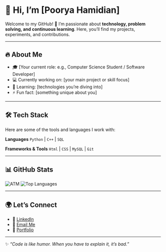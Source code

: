 # 👋 Hi, I’m \[Poorya Hamidian]

Welcome to my GitHub! 🚀
I’m passionate about **technology, problem solving, and continuous learning**. Here, you’ll find my projects, experiments, and contributions.

---

## 🔥 About Me

* 🎓 \[Your current role: e.g., Computer Science Student / Software Developer]
* 💻 Currently working on: \[your main project or skill focus]
* 📖 Learning: \[technologies you’re diving into]
* ⚡ Fun fact: \[something unique about you]

---

## 🛠️ Tech Stack

Here are some of the tools and languages I work with:

**Languages**
`Python` | `C++` | `SQL`

**Frameworks & Tools**
`Html` | `CSS` | `MySQL` | `Git`

---

## 📊 GitHub Stats

![ATM](https://github.com/poorya16/ATM)
![Top Languages](https://github-readme-stats.vercel.app/api/top-langs/?username=YOUR_GITHUB_USERNAME\&layout=compact\&theme=radical)

---

## 🌍 Let’s Connect

* 💼 [LinkedIn](https://linkedin.com/in/YOUR_PROFILE)
* 📧 [Email Me](mailto:YOUR_EMAIL)
* 📝 [Portfolio](https://YOUR_PORTFOLIO_LINK)

---

✨ *“Code is like humor. When you have to explain it, it’s bad.”*
